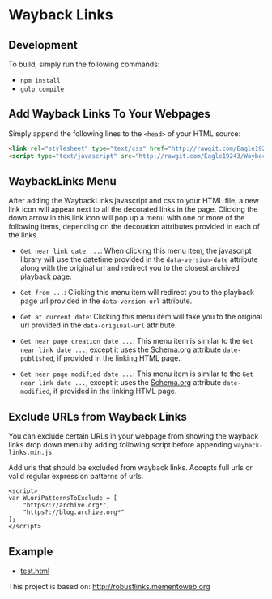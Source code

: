 # Wayback Links

## Development

To build, simply run the following commands:
* `npm install`
* `gulp compile`

## Add Wayback Links To Your Webpages

Simply append the following lines to the `<head>` of your HTML source:

```html
<link rel="stylesheet" type="text/css" href="http://rawgit.com/Eagle19243/Wayback-Links/master/build/css/wayback-links.min.css" />
<script type="text/javascript" src="http://rawgit.com/Eagle19243/Wayback-Links/master/build/js/wayback-links.min.js"></script>
```

## WaybackLinks Menu

After adding the WaybackLinks javascript and css to your HTML file, a new link icon will appear next to all the decorated links in the page. Clicking the down arrow in this link icon will pop up a menu with one or more of the following items, depending on the decoration attributes provided in each of the links.

* `Get near link date ...`: When clicking this menu item, the javascript library will use the datetime provided in the `data-version-date` attribute along with the original url and redirect you to the closest archived playback page.

* `Get from ...`: Clicking this menu item will redirect you to the playback page url provided in the `data-version-url` attribute.

* `Get at current date`: Clicking this menu item will take you to the original url provided in the `data-original-url` attribute.

* `Get near page creation date ...`: This menu item is similar to the `Get near link date ...`, except it uses the [Schema.org](http://schema.org) attribute `date-published`, if provided in the linking HTML page. 

* `Get near page modified date ...`: This menu item is similar to the `Get near link date ...`, except it uses the [Schema.org](http://schema.org) attribute `date-modified`, if provided in the linking HTML page. 

## Exclude URLs from Wayback Links
You can exclude certain URLs in your webpage from showing the wayback links drop down menu by adding following script before appending `wayback-links.min.js`

Add urls that should be excluded from wayback links.
Accepts full urls or valid regular expression patterns of urls.

```
<script>
var WLuriPatternsToExclude = [
    "https?://archive.org*",
    "https?://blog.archive.org*"
];
</script>
```

## Example
* [test.html](https://github.com/Eagle19243/Wayback-Links/blob/master/test/test.html)

This project is based on: http://robustlinks.mementoweb.org

